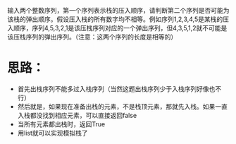 输入两个整数序列，第一个序列表示栈的压入顺序，请判断第二个序列是否可能为该栈的弹出顺序。假设压入栈的所有数字均不相等。例如序列1,2,3,4,5是某栈的压入顺序，序列4,5,3,2,1是该压栈序列对应的一个弹出序列，但4,3,5,1,2就不可能是该压栈序列的弹出序列。（注意：这两个序列的长度是相等的）

# 思路：
- 首先出栈序列不能多过入栈序列（当然这题出栈序列少于入栈序列好像也不行）
- 然后就是，如果现在准备出栈的元素，不是栈顶元素，那就先入栈。如果一直入栈都没找到相应元素，可以直接返回false
- 当所有元素都出栈时，返回True
- 用list就可以实现模拟栈了

